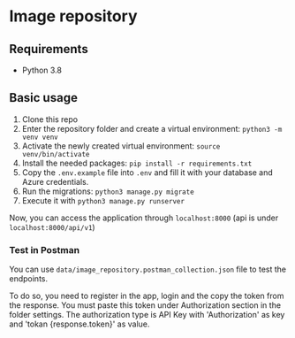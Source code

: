 # Image repository

## Requirements

- Python 3.8

## Basic usage

1. Clone this repo
2. Enter the repository folder and create a virtual environment: `python3 -m venv venv`
3. Activate the newly created virtual environment: `source venv/bin/activate`
4. Install the needed packages: `pip install -r requirements.txt`
5. Copy the `.env.example` file into `.env` and fill it with your database and Azure credentials.
6. Run the migrations: `python3 manage.py migrate`
7. Execute it with `python3 manage.py runserver`

Now, you can access the application through `localhost:8000` (api is under `localhost:8000/api/v1`)

### Test in Postman

You can use `data/image_repository.postman_collection.json` file to test the endpoints. 

To do so, you need to register in the app, login and the copy the token from the response. You must paste this token under Authorization section in the folder settings. The authorization type is API Key with 'Authorization' as key and 'tokan {response.token}' as value.
